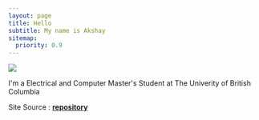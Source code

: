 ```yaml
---
layout: page
title: Hello
subtitle: My name is Akshay
sitemap:
  priority: 0.9
---
```


<img src="{{ '/assets/img/pudhina.jpg' | prepend: site.baseurl }}" id="about-img">

<div id="describe-text">
	<p>I'm a Electrical and Computer Master's Student at The Univerity of British Columbia</p>
	<p>Site Source :  <strong> <a href="https://github.com/avzero07/Pudhina@working"> repository</a> </strong></p>
</div>
